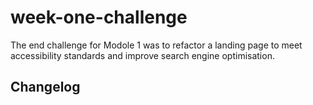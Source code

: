 # week-one-challenge

The end challenge for Modole 1 was to refactor a landing page to meet accessibility standards and improve search engine optimisation.

## Changelog
